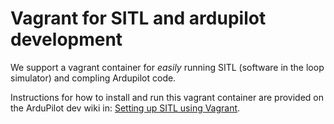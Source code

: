 # Vagrant for SITL and ardupilot development

We support a vagrant container for _easily_ running SITL (software in the loop simulator) and compling Ardupilot code.

Instructions for how to install and run this vagrant container are provided on the ArduPilot dev wiki in: [Setting up SITL using Vagrant](http://dev.ardupilot.com/wiki/simulation-2/sitl-simulator-software-in-the-loop/setting-up-sitl-using-vagrant/).
